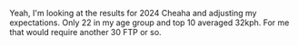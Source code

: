 Yeah, I'm looking at the results for 2024 Cheaha and adjusting my expectations. Only 22 in my age group and top 10 averaged 32kph. For me that would require another 30 FTP or so. 